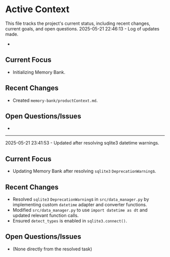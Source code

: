 # Active Context

This file tracks the project's current status, including recent changes, current goals, and open questions.
2025-05-21 22:46:13 - Log of updates made.

*

## Current Focus

*   Initializing Memory Bank.

## Recent Changes

*   Created `memory-bank/productContext.md`.

## Open Questions/Issues

*
---
2025-05-21 23:41:53 - Updated after resolving sqlite3 datetime warnings.

## Current Focus

*   Updating Memory Bank after resolving `sqlite3` `DeprecationWarning`s.

## Recent Changes

*   Resolved `sqlite3` `DeprecationWarning`s in `src/data_manager.py` by implementing custom `datetime` adapter and converter functions.
*   Modified `src/data_manager.py` to use `import datetime as dt` and updated relevant function calls.
*   Ensured `detect_types` is enabled in `sqlite3.connect()`.

## Open Questions/Issues

*   (None directly from the resolved task)
